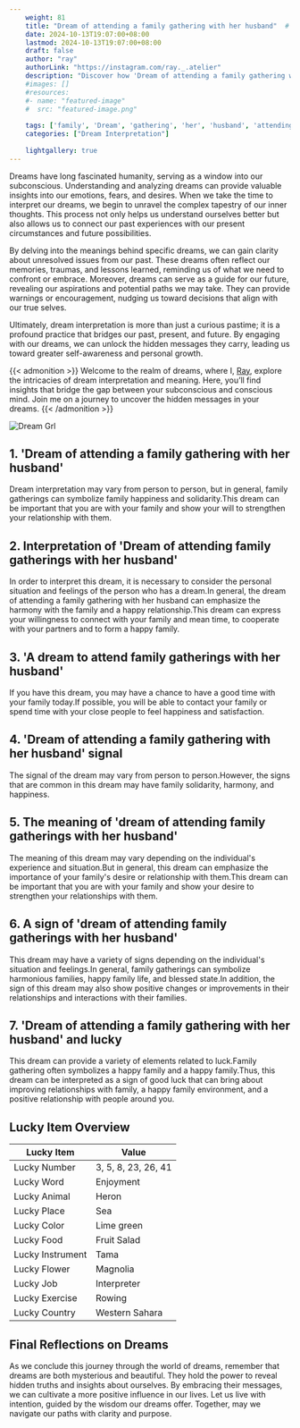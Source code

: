 ```yaml
---
    weight: 81
    title: "Dream of attending a family gathering with her husband"  # Assuming 'title' column exists
    date: 2024-10-13T19:07:00+08:00
    lastmod: 2024-10-13T19:07:00+08:00
    draft: false
    author: "ray"
    authorLink: "https://instagram.com/ray._.atelier"
    description: "Discover how 'Dream of attending a family gathering with her husband' can interpret your future and uncover its significant meanings in your life."
    #images: []
    #resources:
    #- name: "featured-image"
    #  src: "featured-image.png"
    
    tags: ['family', 'Dream', 'gathering', 'her', 'husband', 'attending']
    categories: ["Dream Interpretation"]
    
    lightgallery: true
---
```

    
Dreams have long fascinated humanity, serving as a window into our subconscious. Understanding and analyzing dreams can provide valuable insights into our emotions, fears, and desires. When we take the time to interpret our dreams, we begin to unravel the complex tapestry of our inner thoughts. This process not only helps us understand ourselves better but also allows us to connect our past experiences with our present circumstances and future possibilities.

By delving into the meanings behind specific dreams, we can gain clarity about unresolved issues from our past. These dreams often reflect our memories, traumas, and lessons learned, reminding us of what we need to confront or embrace. Moreover, dreams can serve as a guide for our future, revealing our aspirations and potential paths we may take. They can provide warnings or encouragement, nudging us toward decisions that align with our true selves.

Ultimately, dream interpretation is more than just a curious pastime; it is a profound practice that bridges our past, present, and future. By engaging with our dreams, we can unlock the hidden messages they carry, leading us toward greater self-awareness and personal growth.

{{< admonition >}}
Welcome to the realm of dreams, where I, [Ray](https://instagram.com/ray._.atelier), explore the intricacies of dream interpretation and meaning. Here, you’ll find insights that bridge the gap between your subconscious and conscious mind. Join me on a journey to uncover the hidden messages in your dreams.
{{< /admonition >}}

![Dream Grl](https://cdn.pixabay.com/photo/2017/11/02/03/35/gothic-2910057_1280.jpg "Dream Grl")

## 1. 'Dream of attending a family gathering with her husband'
Dream interpretation may vary from person to person, but in general, family gatherings can symbolize family happiness and solidarity.This dream can be important that you are with your family and show your will to strengthen your relationship with them.

## 2. Interpretation of 'Dream of attending family gatherings with her husband'
In order to interpret this dream, it is necessary to consider the personal situation and feelings of the person who has a dream.In general, the dream of attending a family gathering with her husband can emphasize the harmony with the family and a happy relationship.This dream can express your willingness to connect with your family and mean time, to cooperate with your partners and to form a happy family.

## 3. 'A dream to attend family gatherings with her husband'
If you have this dream, you may have a chance to have a good time with your family today.If possible, you will be able to contact your family or spend time with your close people to feel happiness and satisfaction.

## 4. 'Dream of attending a family gathering with her husband' signal
The signal of the dream may vary from person to person.However, the signs that are common in this dream may have family solidarity, harmony, and happiness.

## 5. The meaning of 'dream of attending family gatherings with her husband'
The meaning of this dream may vary depending on the individual's experience and situation.But in general, this dream can emphasize the importance of your family's desire or relationship with them.This dream can be important that you are with your family and show your desire to strengthen your relationships with them.

## 6. A sign of 'dream of attending family gatherings with her husband'
This dream may have a variety of signs depending on the individual's situation and feelings.In general, family gatherings can symbolize harmonious families, happy family life, and blessed state.In addition, the sign of this dream may also show positive changes or improvements in their relationships and interactions with their families.

## 7. 'Dream of attending a family gathering with her husband' and lucky
This dream can provide a variety of elements related to luck.Family gathering often symbolizes a happy family and a happy family.Thus, this dream can be interpreted as a sign of good luck that can bring about improving relationships with family, a happy family environment, and a positive relationship with people around you.

## Lucky Item Overview
| Lucky Item          | Value              |
|---------------|--------------------|
| Lucky Number        | 3, 5, 8, 23, 26, 41  |
| Lucky Word          | Enjoyment |
| Lucky Animal        | Heron |
| Lucky Place         | Sea     |
| Lucky Color         | Lime green     |
| Lucky Food          | Fruit Salad      |
| Lucky Instrument    | Tama |
| Lucky Flower        | Magnolia    |
| Lucky Job           | Interpreter       |
| Lucky Exercise      | Rowing  |
| Lucky Country       | Western Sahara    |


##  Final Reflections on Dreams

As we conclude this journey through the world of dreams, remember that dreams are both mysterious and beautiful. They hold the power to reveal hidden truths and insights about ourselves. By embracing their messages, we can cultivate a more positive influence in our lives. Let us live with intention, guided by the wisdom our dreams offer. Together, may we navigate our paths with clarity and purpose.
